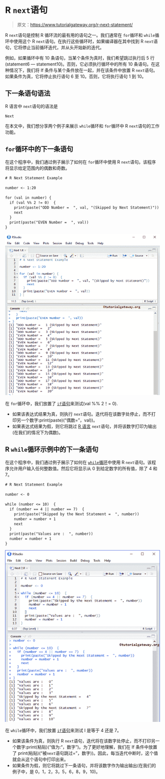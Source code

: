 # R `next`语句

> 原文：<https://www.tutorialgateway.org/r-next-statement/>

R `next`语句是控制 R 循环流的最有用的语句之一。我们通常在 `for`循环和 `while`循环中使用这个 R `next`语句。在执行这些循环时，如果编译器在其中找到 R `next`语句，它将停止当前循环迭代，并从头开始新的迭代。

例如，如果循环中有 10 条语句，当某个条件为真时，我们希望跳过执行后 5 行(statement6 — statement10)。否则，它必须执行循环中的所有 10 条语句。在这种情况下，我们将 If 条件与某个条件放在一起，并在该条件中放置 R `next`语句。如果条件为真，它将停止执行语句 6 至 10。否则，它将执行语句 1 到 10。

## 下一条语句语法

R 语言中 `next`语句的语法是

```
Next
```

在本文中，我们想分享两个例子来展示 `while`循环和 `for`循环中 R `next`语句的工作功能。

## `for`循环中的下一条语句

在这个程序中，我们通过例子展示了如何在 `for`循环中使用 R `next`语句。该程序将显示给定范围内的偶数和奇数。

```
# R Next Statement Example

number <- 1:20

for (val in number) {
  if (val %% 2 != 0)  {
    print(paste("ODD Number =  ", val, "(Skipped by Next Statement)"))
    next
  }
  print(paste("EVEN Number =  ", val))
}
```

![R Next Statement 1](img/a00fa106f5b851135045c8b9ebc9117d.png)

在 `for`循环中，我们放置了 [`if`语句](https://www.tutorialgateway.org/r-if-statement/)来测试(val %% 2！= 0).

*   如果该表达式结果为真，则执行 `next`语句。迭代将在该数字处停止，而不打印另一个数字:print(paste)(“偶数=”，val))。
*   如果表达式结果为假，则它将跳过 [R 语言](https://www.tutorialgateway.org/r-programming/) `next`语句，并将该数字打印为输出(在我们的情况下为偶数)。

## R `while`循环示例中的下一条语句

在这个程序中，我们通过例子展示了如何在 [`while`循环](https://www.tutorialgateway.org/while-loop-in-r/)中使用 R `next`语句。该程序允许用户输入任何整数值。然后它将显示从 0 到给定数字的所有值，除了 4 和 7。

```
# R Next Statement Example

number <- 0

while (number <= 10)  {
  if (number == 4 || number == 7)  {
    print(paste("Skipped by the Next Statement =  ", number))
    number = number + 1
    next
  }
  print(paste("Values are :  ", number))
  number = number + 1
}
```

![R Next Statement 2](img/26309558e6b7f6109a4b8e98c0b028ae.png)

在 `while`循环中，我们放置 [`if`语句](https://www.tutorialgateway.org/r-if-statement/)来测试 I 是等于 4 还是 7。

*   如果该条件为真，则执行 R `next`语句，迭代将在该数字处停止，而不打印另一个数字:print(粘贴)(“值为:“，数字”)。为了更好地理解，我们在 If 条件中放置了 print(粘贴)(“被`next`语句跳过=”，数字))。因此，每当迭代中断时，这个值就会从这个语句中打印出来。
*   如果条件为假，则它将跳过下一条语句，并将该数字作为输出输出(在我们的例子中，是 0，1，2，3，5，6，8，9，10)。